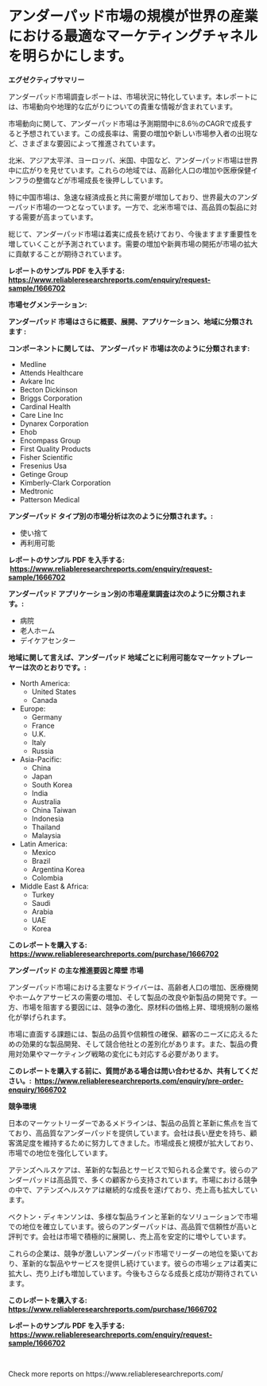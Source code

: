 <p><h1>アンダーパッド市場の規模が世界の産業における最適なマーケティングチャネルを明らかにします。</h1></p><p><strong>エグゼクティブサマリー</strong></p>
<p><p>アンダーパッド市場調査レポートは、市場状況に特化しています。本レポートには、市場動向や地理的な広がりについての貴重な情報が含まれています。</p><p>市場動向に関して、アンダーパッド市場は予測期間中に8.6％のCAGRで成長すると予想されています。この成長率は、需要の増加や新しい市場参入者の出現など、さまざまな要因によって推進されています。</p><p>北米、アジア太平洋、ヨーロッパ、米国、中国など、アンダーパッド市場は世界中に広がりを見せています。これらの地域では、高齢化人口の増加や医療保健インフラの整備などが市場成長を後押ししています。</p><p>特に中国市場は、急速な経済成長と共に需要が増加しており、世界最大のアンダーパッド市場の一つとなっています。一方で、北米市場では、高品質の製品に対する需要が高まっています。</p><p>総じて、アンダーパッド市場は着実に成長を続けており、今後ますます重要性を増していくことが予測されています。需要の増加や新興市場の開拓が市場の拡大に貢献することが期待されています。</p></p>
<p><strong>レポートのサンプル PDF を入手する: <a href="https://www.reliableresearchreports.com/enquiry/request-sample/1666702">https://www.reliableresearchreports.com/enquiry/request-sample/1666702</a></strong></p>
<p><strong>市場セグメンテーション:</strong></p>
<p><strong> アンダーパッド 市場はさらに概要、展開、アプリケーション、地域に分類されます :</strong></p>
<p><strong>コンポーネントに関しては、 アンダーパッド 市場は次のように分類されます: &nbsp;</strong></p>
<p><ul><li>Medline</li><li>Attends Healthcare</li><li>Avkare Inc</li><li>Becton Dickinson</li><li>Briggs Corporation</li><li>Cardinal Health</li><li>Care Line Inc</li><li>Dynarex Corporation</li><li>Ehob</li><li>Encompass Group</li><li>First Quality Products</li><li>Fisher Scientific</li><li>Fresenius Usa</li><li>Getinge Group</li><li>Kimberly-Clark Corporation</li><li>Medtronic</li><li>Patterson Medical</li></ul></p>
<p><strong> アンダーパッド タイプ別の市場分析は次のように分類されます。:</strong></p>
<p><ul><li>使い捨て</li><li>再利用可能</li></ul></p>
<p><strong>レポートのサンプル PDF を入手する: &nbsp;<a href="https://www.reliableresearchreports.com/enquiry/request-sample/1666702">https://www.reliableresearchreports.com/enquiry/request-sample/1666702</a></strong></p>
<p><strong> アンダーパッド アプリケーション別の市場産業調査は次のように分類されます。:</strong></p>
<p><ul><li>病院</li><li>老人ホーム</li><li>デイケアセンター</li></ul></p>
<p><strong>地域に関して言えば、アンダーパッド 地域ごとに利用可能なマーケットプレーヤーは次のとおりです。:</strong></p>
<p><ul>
    <li>
        North America:
        <ul>
            <li>United States</li>
            <li>Canada</li>
        </ul>
    </li>
    <li>
        Europe:
        <ul>
            <li>Germany</li>
            <li>France</li>
            <li>U.K.</li>
            <li>Italy</li>
            <li>Russia</li>
        </ul>
    </li>
    <li>
        Asia-Pacific:
        <ul>
            <li>China</li>
            <li>Japan</li>
            <li>South Korea</li>
            <li>India</li>
            <li>Australia</li>
            <li>China Taiwan</li>
            <li>Indonesia</li>
            <li>Thailand</li>
            <li>Malaysia</li>
        </ul>
    </li>
    <li>
        Latin America:
        <ul>
            <li>Mexico</li>
            <li>Brazil</li>
            <li>Argentina Korea</li>
            <li>Colombia</li>
        </ul>
    </li>
    <li>
        Middle East & Africa:
        <ul>
            <li>Turkey</li>
            <li>Saudi</li>
            <li>Arabia</li>
            <li>UAE</li>
            <li>Korea</li>
        </ul>
    </li>
    </ul></p>
<p><strong>このレポートを購入する: &nbsp;<a href="https://www.reliableresearchreports.com/purchase/1666702">https://www.reliableresearchreports.com/purchase/1666702</a></strong></p>
<p><strong>アンダーパッド の主な推進要因と障壁 市場</strong></p>
<p><p>アンダーパッド市場における主要なドライバーは、高齢者人口の増加、医療機関やホームケアサービスの需要の増加、そして製品の改良や新製品の開発です。一方、市場を阻害する要因には、競争の激化、原材料の価格上昇、環境規制の厳格化が挙げられます。</p><p>市場に直面する課題には、製品の品質や信頼性の確保、顧客のニーズに応えるための効果的な製品開発、そして競合他社との差別化があります。また、製品の費用対効果やマーケティング戦略の変化にも対応する必要があります。</p></p>
<p><strong>このレポートを購入する前に、質問がある場合は問い合わせるか、共有してください。:&nbsp; <a href="https://www.reliableresearchreports.com/enquiry/pre-order-enquiry/1666702">https://www.reliableresearchreports.com/enquiry/pre-order-enquiry/1666702</a></strong></p>
<p><strong>競争環境</strong></p>
<p><p>日本のマーケットリーダーであるメドラインは、製品の品質と革新に焦点を当てており、高品質なアンダーパッドを提供しています。会社は長い歴史を持ち、顧客満足度を維持するために努力してきました。市場成長と規模が拡大しており、市場での地位を強化しています。</p><p>アテンズヘルスケアは、革新的な製品とサービスで知られる企業です。彼らのアンダーパッドは高品質で、多くの顧客から支持されています。市場における競争の中で、アテンズヘルスケアは継続的な成長を遂げており、売上高も拡大しています。</p><p>ベクトン・ディキンソンは、多様な製品ラインと革新的なソリューションで市場での地位を確立しています。彼らのアンダーパッドは、高品質で信頼性が高いと評判です。会社は市場で積極的に展開し、売上高を安定的に増やしています。</p><p>これらの企業は、競争が激しいアンダーパッド市場でリーダーの地位を築いており、革新的な製品やサービスを提供し続けています。彼らの市場シェアは着実に拡大し、売り上げも増加しています。今後もさらなる成長と成功が期待されています。</p></p>
<p><strong>このレポートを購入する: &nbsp; <a href="https://www.reliableresearchreports.com/purchase/1666702">https://www.reliableresearchreports.com/purchase/1666702</a></strong></p>
<p><strong>レポートのサンプル PDF を入手する: &nbsp;<a href="https://www.reliableresearchreports.com/enquiry/request-sample/1666702">https://www.reliableresearchreports.com/enquiry/request-sample/1666702</a></strong><strong></strong></p>
<p>&nbsp;</p>
<p>Check more reports on https://www.reliableresearchreports.com/</p>